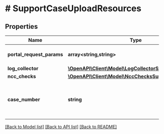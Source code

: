 # # SupportCaseUploadResources

## Properties

Name | Type | Description | Notes
------------ | ------------- | ------------- | -------------
**portal_request_params** | **array<string,string>** | Generic key value pair used for custom attributes. | [optional]
**log_collector** | [**\OpenAPI\Client\Model\LogCollectorSupportCaseUpload**](LogCollectorSupportCaseUpload.md) |  | [optional]
**ncc_checks** | [**\OpenAPI\Client\Model\NccChecksSupportCaseUpload**](NccChecksSupportCaseUpload.md) |  | [optional]
**case_number** | **string** | Support Case Number. This is the pretty version of case as visible to the user. Example \&quot;00151752\&quot; | [optional]

[[Back to Model list]](../../README.md#models) [[Back to API list]](../../README.md#endpoints) [[Back to README]](../../README.md)
